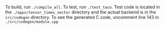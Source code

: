 To build, run `./compile_all`. To test, run `./test_taco`. Test code is located in the `./apps/tensor_times_vector` directory and the actual backend is in the `src/codegen` directory. To see the generated C code, uncomment line 143 in `./src/codegen/module.cpp`

